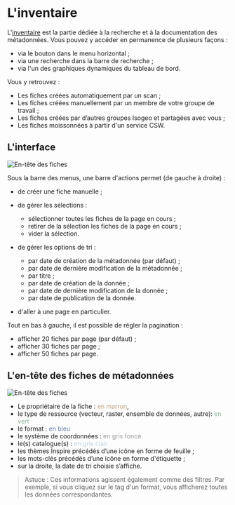 # L'inventaire

L'[inventaire](https://app.isogeo.com/inventory) est la partie dédiée à la recherche et à la documentation des métadonnées. Vous pouvez y accéder en permanence de plusieurs façons :

* via le bouton dans le menu horizontal ;
* via une recherche dans la barre de recherche ;
* via l'un des graphiques dynamiques du tableau de bord.

Vous y retrouvez :

* Les fiches créées automatiquement par un scan ;
* Les fiches créées manuellement par un membre de votre groupe de travail ;
* Les fiches créées par d’autres groupes Isogeo et partagées avec vous ;
* Les fiches moissonnées à partir d'un service CSW.

## L'interface

![En-tête des fiches](/images/inv_global.png "Les informations affichées dans l'en-tête d'une fiche (en mode liste)")

Sous la barre des menus, une barre d'actions permet (de gauche à droite) :

* de créer une fiche manuelle ;

* de gérer les sélections :
    * sélectionner toutes les fiches de la page en cours ;
    * retirer de la sélection les fiches de la page en cours ;
    * vider la sélection.

* de gérer les options de tri :
    * par date de création de la métadonnée (par défaut) ;
    * par date de dernière modification de la métadonnée ;
    * par titre ;
    * par date de création de la donnée ;
    * par date de dernière modification de la donnée ;
    * par date de publication de la donnée.

* d'aller à une page en particulier.

Tout en bas à gauche, il est possible de régler la pagination :

*  afficher 20 fiches par page (par défaut) ;
*  afficher 30 fiches par page ;
*  afficher 50 fiches par page.

## L'en-tête des fiches de métadonnées

![En-tête des fiches](/images/inv_ressource_header.png "Les informations affichées dans l'en-tête d'une fiche (en mode liste)")

* Le propriétaire de la fiche : <span style="color:#C09E7E">en marron</span>,
* le type de ressource (vecteur, raster, ensemble de données, autre): <span style="color:#8FB39B">en vert</span>
* le format : <span style="color:#6480a7">en bleu</span>
* le système de coordonnées : <span style="color:#999">en gris foncé</span>
* le(s) catalogue(s) : <span style="color:#bed3db">en gris clair</span>
* les thèmes Inspire précédés d’une icône en forme de feuille ;
* les mots-clés précédés d’une icône en forme d'étiquette ;
* sur la droite, la date de tri choisie s’affiche.

> Astuce : Ces informations agissent également comme des filtres. Par exemple, si vous cliquez sur le tag d'un format, vous afficherez toutes les données correspondantes.



